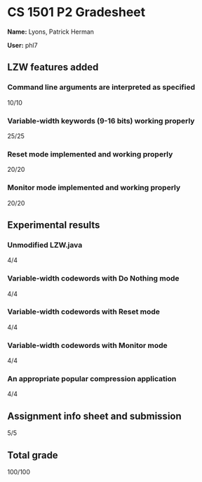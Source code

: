 # CS 1501 P2 Gradesheet

__Name:__ Lyons, Patrick Herman				

__User:__ phl7






## LZW features added

### Command line arguments are interpreted as specified

10/10

### Variable-width keywords (9-16 bits) working properly

25/25

### Reset mode implemented and working properly

20/20

### Monitor mode implemented and working properly

20/20

## Experimental results

### Unmodified LZW.java

4/4

### Variable-width codewords with Do Nothing mode

4/4

### Variable-width codewords with Reset mode

4/4

### Variable-width codewords with Monitor mode

4/4

### An appropriate popular compression application

4/4

## Assignment info sheet and submission

5/5

## Total grade



100/100

